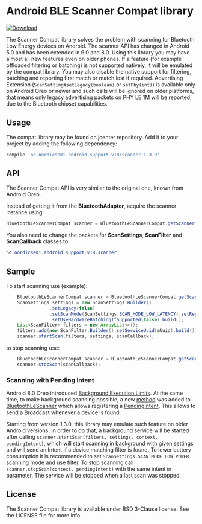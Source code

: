 # Android BLE Scanner Compat library

[ ![Download](https://api.bintray.com/packages/nordic/android/no.nordicsemi.android.support.v18%3Ascanner/images/download.svg) ](https://bintray.com/nordic/android/no.nordicsemi.android.support.v18%3Ascanner/_latestVersion)

The Scanner Compat library solves the problem with scanning for Bluetooth Low Energy devices on Android. 
The scanner API has changed in Android 5.0 and has been extended in 6.0 and 8.0. 
Using this library you may have almost all new features even on older phones. If a feature (for example offloaded filtering or batching) is not supported natively,
it will be emulated by the compat library. You may also disable the native support for filtering, batching and reporting first match or match lost if required.
Advertising Extension (`ScanSetting#setLegacy(boolean)` or `setPhy(int)`) is available only on Android Oreo or newer and such calls will be ignored on older platforms, 
that means only legacy advertising packets on PHY LE 1M will be reported, due to the Bluetooth chipset capabilities.

## Usage

The compat library may be found on jcenter repository. Add it to your project by adding the following dependency:

```Groovy
compile 'no.nordicsemi.android.support.v18:scanner:1.3.0'
```

## API

The Scanner Compat API is very similar to the original one, known from Android Oreo.

Instead of getting it from the **BluetoothAdapter**, acquire the scanner instance using:

```java
BluetoothLeScannerCompat scanner = BluetoothLeScannerCompat.getScanner();
```

You also need to change the packets for **ScanSettings**, **ScanFilter** and **ScanCallback** classes to:

```java
no.nordicsemi.android.support.v18.scanner
```

## Sample

To start scanning use (example):

```java
	BluetoothLeScannerCompat scanner = BluetoothLeScannerCompat.getScanner();
	ScanSettings settings = new ScanSettings.Builder()
				.setLegacy(false)
				.setScanMode(ScanSettings.SCAN_MODE_LOW_LATENCY).setReportDelay(1000)
				.setUseHardwareBatchingIfSupported(false).build();
	List<ScanFilter> filters = new ArrayList<>();
	filters.add(new ScanFilter.Builder().setServiceUuid(mUuid).build());
	scanner.startScan(filters, settings, scanCallback);
```

to stop scanning use:

```java
	BluetoothLeScannerCompat scanner = BluetoothLeScannerCompat.getScanner();
	scanner.stopScan(scanCallback);
```

### Scanning with Pending Intent

Android 8.0 Oreo introduced [Background Execution Limits](https://developer.android.com/about/versions/oreo/background).
At the same time, to make background scanning possible, a new 
[method](https://developer.android.com/reference/android/bluetooth/le/BluetoothLeScanner.html#startScan(java.util.List%3Candroid.bluetooth.le.ScanFilter%3E,%20android.bluetooth.le.ScanSettings,%20android.app.PendingIntent))
was added to [BluetoothLeScanner](https://developer.android.com/reference/android/bluetooth/le/BluetoothLeScanner.html)
which allows registering a [PendingIntent](https://developer.android.com/reference/android/app/PendingIntent).
This allows to send a Broadcast whenever a device is found.

Starting from version 1.3.0, this library may emulate such feature on older Android versions.
In order to do that, a background service will be started after calling `scanner.startScan(filters, settings, context, pendingIntent)`,
which will start scanning in background with given settings and will send an Intent if a device 
matching filter is found. To lower battery consumption it is recommended to set `ScanSettings.SCAN_MODE_LOW_POWER`
scanning mode and use filter. To stop scanning call `scanner.stopScan(context, pendingIntent)` with 
the same intent in parameter. The service will be stopped when a last scan was stopped.

## License

The Scanner Compat library is available under BSD 3-Clause license. See the LICENSE file for more info.